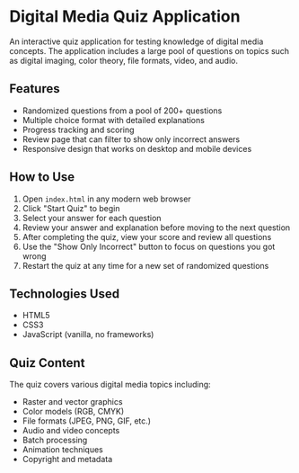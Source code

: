 # Digital Media Quiz Application

An interactive quiz application for testing knowledge of digital media concepts. The application includes a large pool of questions on topics such as digital imaging, color theory, file formats, video, and audio.

## Features

- Randomized questions from a pool of 200+ questions
- Multiple choice format with detailed explanations
- Progress tracking and scoring
- Review page that can filter to show only incorrect answers
- Responsive design that works on desktop and mobile devices

## How to Use

1. Open `index.html` in any modern web browser
2. Click "Start Quiz" to begin
3. Select your answer for each question
4. Review your answer and explanation before moving to the next question
5. After completing the quiz, view your score and review all questions
6. Use the "Show Only Incorrect" button to focus on questions you got wrong
7. Restart the quiz at any time for a new set of randomized questions

## Technologies Used

- HTML5
- CSS3
- JavaScript (vanilla, no frameworks)

## Quiz Content

The quiz covers various digital media topics including:
- Raster and vector graphics
- Color models (RGB, CMYK)
- File formats (JPEG, PNG, GIF, etc.)
- Audio and video concepts
- Batch processing
- Animation techniques
- Copyright and metadata 